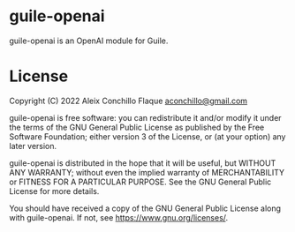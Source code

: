 
# guile-openai

guile-openai is an OpenAI module for Guile.

# License

Copyright (C) 2022 Aleix Conchillo Flaque <aconchillo@gmail.com>

guile-openai is free software: you can redistribute it and/or modify it
under the terms of the GNU General Public License as published by the
Free Software Foundation; either version 3 of the License, or (at your
option) any later version.

guile-openai is distributed in the hope that it will be useful, but
WITHOUT ANY WARRANTY; without even the implied warranty of
MERCHANTABILITY or FITNESS FOR A PARTICULAR PURPOSE. See the GNU
General Public License for more details.

You should have received a copy of the GNU General Public License
along with guile-openai. If not, see https://www.gnu.org/licenses/.
